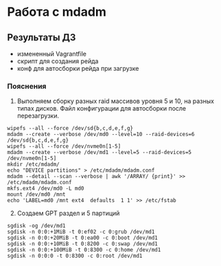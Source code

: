 # Работа с mdadm
## Результаты ДЗ
* измененный Vagrantfile
* скрипт для создания рейда
* конф для автосборки рейда при загрузке

### Пояснения

1. Выполняем сборку разных raid массивов уровня 5 и 10, на разных типах дисков. Файл конфигурации для автосборки после перезагрузки.
```shell
wipefs --all --force /dev/sd{b,c,d,e,f,g}
mdadm --create --verbose /dev/md0 --level=10 --raid-devices=6 /dev/sd{b,c,d,e,f,g}
wipefs --all --force /dev/nvme0n[1-5]
mdadm --create --verbose /dev/md1 --level=5 --raid-devices=5 /dev/nvme0n[1-5]
mkdir /etc/mdadm/
echo "DEVICE partitions" > /etc/mdadm/mdadm.conf
mdadm --detail --scan --verbose | awk '/ARRAY/ {print}' >> /etc/mdadm/mdadm.conf
mkfs.ext4 /dev/md0 -L md0
mount /dev/md0 /mnt
echo 'LABEL=md0 /mnt ext4  defaults  1 1' >> /etc/fstab
```
2. Создаем GPT раздел и 5 партиций
```shell
sgdisk -og /dev/md1
sgdisk -n 0:0:+1MiB -t 0:ef02 -c 0:grub /dev/md1
sgdisk -n 0:0:+20MiB -t 0:ea00 -c 0:boot /dev/md1
sgdisk -n 0:0:+10MiB -t 0:8200 -c 0:swap /dev/md1
sgdisk -n 0:0:+100MiB -t 0:8300 -c 0:home /dev/md1
sgdisk -n 0:0:0 -t 0:8300 -c 0:root /dev/md1
```
